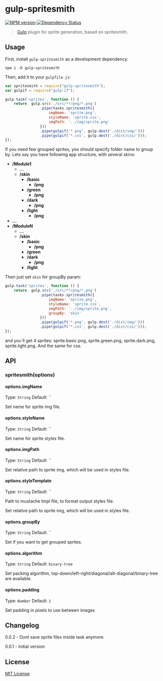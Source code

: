 # gulp-spritesmith
[![NPM version][npm-image]][npm-url] [![Dependency Status][depstat-image]][depstat-url]

> [Gulp](https://github.com/wearefractal/gulp) plugin for sprite generation, based on spritesmith.

## Usage

First, install `gulp-spritesmith` as a development dependency:

```shell
npm i -D gulp-spritesmith
```

Then, add it to your `gulpfile.js`:

```javascript
var spritesmith = require("gulp-spritesmith");
var gulpif = require("gulp-if");

gulp.task('sprites', function () {
    return  gulp.src('./src/**/png/*.png')
                .pipe(tasks.spritesmith({
                    imgName: 'sprite.png',
                    styleName: 'sprite.css',
                    imgPath: '../img/sprite.png'
                }))
                .pipe(gulpif('*.png', gulp.dest('./dist/img/')))
                .pipe(gulpif('*.css', gulp.dest('./dist/css/')));
});
```

If you need few grouped sprites, you should specify folder name to group by. Lets say you have following app structure, with several skins:

* **/Module1**
    * **...**
    * **/skin**
        * **/basic**
            * **/png**
        * **/green**
             * **/png**
        * **/dark**
             * **/png**
        * **/light**
            * **/png**
* **...**
* **/ModuleN**
    * **...**
    * **/skin**
        * **/basic**
            * **/png**
        * **/green**
        * **/dark**
            * **/png**
        * **/light**

Then just set `skin` for groupBy param:
```javascript
gulp.task('sprites', function () {
    return  gulp.src('./src/**/png/*.png')
                .pipe(tasks.spritesmith({
                    imgName: 'sprite.png',
                    styleName: 'sprite.css',
                    imgPath: '../img/sprite.png',
                    groupBy: 'skin'
                }))
                .pipe(gulpif('*.png', gulp.dest('./dist/img/')))
                .pipe(gulpif('*.css', gulp.dest('./dist/css/')));
});
```
and you`ll get 4 sprites: sprite.basic.png, sprite.green.png, sprite.dark.png, sprite.light.png. And the same for css.


## API

### spritesmith(options)

#### options.imgName
Type: `String`
Default: ``

Set name for sprite img file.

#### options.styleName
Type: `String`
Default: ``

Set name for sprite styles file.

#### options.imgPath
Type: `String`
Default: ``

Set relative path to sprite img, which will be used in styles file.

#### options.styleTemplate
Type: `String`
Default: ``

Path to mustache tmpl file, to format output styles file.

Set relative path to sprite img, which will be used in styles file.

#### options.groupBy
Type: `String`
Default: ``

Set if you want to get grouped sprites.

#### options.algorithm
Type: `String`
Default: `binary-tree`

Set packing algorithm, top-down/left-right/diagonal/alt-diagonal/binary-tree are available.

#### options.padding
Type: `Number`
Default: `1`

Set padding in pixels to use between images

## Changelog
0.0.2 - Dont save sprite files inside task anymore.

0.0.1 - initial version

## License

[MIT License](http://en.wikipedia.org/wiki/MIT_License)

[npm-url]: https://npmjs.org/package/gulp-spritesmith
[npm-image]: https://badge.fury.io/js/gulp-spritesmith.png

[depstat-url]: https://david-dm.org/otouto/gulp-spritesmith
[depstat-image]: https://david-dm.org/otouto/gulp-spritesmith.png
